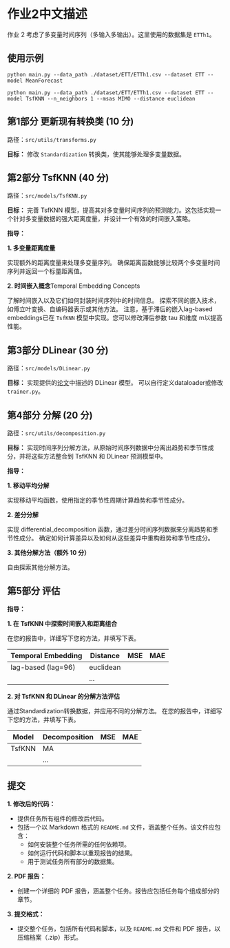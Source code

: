 # 作业2中文描述

作业 2 考虑了多变量时间序列（多输入多输出）。这里使用的数据集是 `ETTh1`。
## 使用示例

```
python main.py --data_path ./dataset/ETT/ETTh1.csv --dataset ETT --model MeanForecast
```

```
python main.py --data_path ./dataset/ETT/ETTh1.csv --dataset ETT --model TsfKNN --n_neighbors 1 --msas MIMO --distance euclidean
```



## 第1部分 更新现有转换类 (10 分)
路径：`src/utils/transforms.py`

**目标：** 修改 `Standardization` 转换类，使其能够处理多变量数据。


## 第2部分 TsfKNN (40 分)

路径：`src/models/TsfKNN.py`

**目标：**
完善 TsfKNN 模型，提高其对多变量时间序列的预测能力。这包括实现一个针对多变量数据的强大距离度量，并设计一个有效的时间嵌入策略。

**指导：**

**1. 多变量距离度量**

实现额外的距离度量来处理多变量序列。
确保距离函数能够比较两个多变量时间序列并返回一个标量距离值。

**2. 时间嵌入概念**Temporal Embedding Concepts

了解时间嵌入以及它们如何封装时间序列中的时间信息。
探索不同的嵌入技术，如傅立叶变换、自编码器表示或其他方法。
注意，基于滞后的嵌入lag-based embeddings已在 `TsfKNN` 模型中实现。您可以修改滞后参数 tau 和维度 m以提高性能。

## 第3部分 DLinear (30 分)

路径：`src/models/DLinear.py`

**目标：** 
实现提供的[论文](https://arxiv.org/pdf/2205.13504.pdf)中描述的 DLinear 模型。
可以自行定义dataloader或修改 `trainer.py`。

## 第4部分 分解 (20 分)

路径：`src/utils/decomposition.py`

**目标：**
实现时间序列分解方法，从原始时间序列数据中分离出趋势和季节性成分，并将这些方法整合到 TsfKNN 和 DLinear 预测模型中。

**指导：**

**1. 移动平均分解**

实现移动平均函数，使用指定的季节性周期计算趋势和季节性成分。

**2. 差分分解**

实现 differential_decomposition 函数，通过差分时间序列数据来分离趋势和季节性成分。
确定如何计算差异以及如何从这些差异中重构趋势和季节性成分。

**3. 其他分解方法（额外 10 分）**

自由探索其他分解方法。

## 第5部分 评估

**指导：**

**1. 在 TsfKNN 中探索时间嵌入和距离组合**

在您的报告中，详细写下您的方法，并填写下表。

| Temporal Embedding | Distance  | MSE  | MAE  |
| ------------------ | --------- | ---- | ---- |
| lag-based (lag=96) | euclidean |      |      |
|                    | ...       |      |      |

**2. 对 TsfKNN 和 DLinear 的分解方法评估**

通过Standardization转换数据，并应用不同的分解方法。
在您的报告中，详细写下您的方法，并填写下表。
    

| Model  | Decomposition | MSE  | MAE  |
| ------ | ------------- | ---- | ---- |
| TsfKNN | MA            |      |      |
|        | ...           |      |      |



## 提交

**1. 修改后的代码：**

- 提供任务所有组件的修改后代码。
- 包括一个以 Markdown 格式的 `README.md` 文件，涵盖整个任务。该文件应包含：
  - 如何安装整个任务所需的任何依赖项。
  - 如何运行代码和脚本以重现报告的结果。
  - 用于测试任务所有部分的数据集。

**2. PDF 报告：**

- 创建一个详细的 PDF 报告，涵盖整个任务。报告应包括任务每个组成部分的章节。

**3. 提交格式：**

- 提交整个任务，包括所有代码和脚本，以及 `README.md` 文件和 PDF 报告，以压缩档案（.zip）形式。









